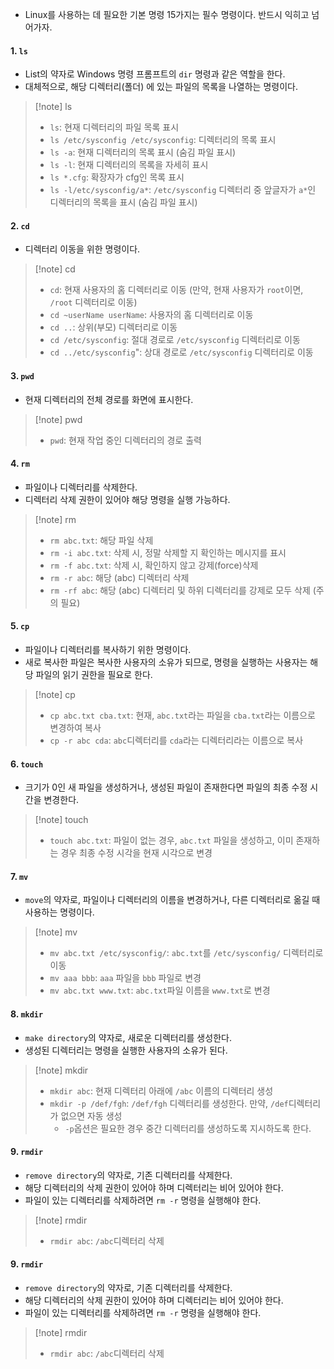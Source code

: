 - Linux를 사용하는 데 필요한 기본 명령 15가지는 필수 명령이다. 반드시 익히고 넘어가자.

#### 1. `ls`
 - List의 약자로 Windows 명령 프롬프트의 `dir` 명령과 같은 역할을 한다. 
 - 대체적으로, 해당 디렉터리(폴더) 에 있는 파일의 목록을 나열하는 명령이다.

> [!note] ls
> - `ls`: 현재 디렉터리의 파일 목록 표시
> - `ls /etc/sysconfig /etc/sysconfig`: 디렉터리의 목록 표시
> - `ls -a`: 현재 디렉터리의 목록 표시 (숨김 파일 표시)
> - `ls -l`: 현재 디렉터리의 목록을 자세히 표시
> - `ls *.cfg`: 확장자가 cfg인 목록 표시
> - `ls -l/etc/sysconfig/a*`: `/etc/sysconfig` 디렉터리 중 앞글자가 `a*`인 디렉터리의 목록을 표시 (숨김 파일 표시)

#### 2. `cd`
- 디렉터리 이동을 위한 명령이다.

> [!note] cd
> - `cd`: 현재 사용자의 홈 디렉터리로 이동 (만약, 현재 사용자가 `root`이면, `/root` 디렉터리로 이동)
> - `cd ~userName userName`: 사용자의 홈 디렉터리로 이동
> - `cd ..`: 상위(부모) 디렉터리로 이동
> - `cd /etc/sysconfig`: 절대 경로로 `/etc/sysconfig` 디렉터리로 이동
> - `cd ../etc/sysconfig`": 상대 경로로 `/etc/sysconfig` 디렉터리로 이동

#### 3. `pwd`
- 현재 디렉터리의 전체 경로를 화면에 표시한다.

> [!note] pwd
> - `pwd`: 현재 작업 중인 디렉터리의 경로 출력

#### 4. `rm`
- 파일이나 디렉터리를 삭제한다.
- 디렉터리 삭제 권한이 있어야 해당 명령을 실행 가능하다.

> [!note] rm
> - `rm abc.txt`: 해당 파일 삭제
> - `rm -i abc.txt`: 삭제 시, 정말 삭제할 지 확인하는 메시지를 표시
> - `rm -f abc.txt`: 삭제 시, 확인하지 않고 강제(force)삭제
> - `rm -r abc`: 해당 (abc) 디렉터리 삭제
> - `rm -rf abc`: 해당 (abc) 디렉터리 및 하위 디렉터리를 강제로 모두 삭제 (주의 필요)

#### 5. `cp`
- 파일이나 디렉터리를 복사하기 위한 명령이다.
- 새로 복사한 파일은 복사한 사용자의 소유가 되므로, 명령을 실행하는 사용자는 해당 파일의 읽기 권한을 필요로 한다.

> [!note] cp
> - `cp abc.txt cba.txt`: 현재, `abc.txt`라는 파일을 `cba.txt`라는 이름으로 변경하여 복사
> - `cp -r abc cda`: `abc`디렉터리를 `cda`라는 디렉터리라는 이름으로 복사

#### 6. `touch`
- 크기가 0인 새 파일을 생성하거나, 생성된 파일이 존재한다면 파일의 최종 수정 시간을 변경한다.

> [!note] touch
> - `touch abc.txt`: 파일이 없는 경우, `abc.txt` 파일을 생성하고, 이미 존재하는 경우 최종 수정 시각을 현재 시각으로 변경

#### 7. `mv`
- `move`의 약자로, 파일이나 디렉터리의 이름을 변경하거나, 다른 디렉터리로 옮길 때 사용하는 명령이다.

> [!note] mv
> - `mv abc.txt /etc/sysconfig/`: `abc.txt`를 `/etc/sysconfig/` 디렉터리로 이동
> - `mv aaa bbb`: `aaa` 파일을 `bbb` 파일로 변경
> - `mv abc.txt www.txt`: `abc.txt`파일 이름을 `www.txt`로 변경

#### 8. `mkdir`
- `make directory`의 약자로, 새로운 디렉터리를 생성한다.
- 생성된 디렉터리는 명령을 실행한 사용자의 소유가 된다.

> [!note] mkdir
> - `mkdir abc`: 현재 디렉터리 아래에 `/abc` 이름의 디렉터리 생성
> - `mkdir -p /def/fgh`: `/def/fgh` 디렉터리를 생성한다. 만약, `/def`디렉터리가 없으면 자동 생성
> 	- `-p`옵션은 필요한 경우 중간 디렉터리를 생성하도록 지시하도록 한다.

#### 9. `rmdir`
- `remove directory`의 약자로, 기존 디렉터리를 삭제한다.
- 해당 디렉터리의 삭제 권한이 있어야 하며 디렉터리는 비어 있어야 한다.
- 파일이 있는 디렉터리를 삭제하려면 `rm -r` 명령을 실행해야 한다.

> [!note] rmdir
> - `rmdir abc`: `/abc`디렉터리 삭제

#### 9. `rmdir`
- `remove directory`의 약자로, 기존 디렉터리를 삭제한다.
- 해당 디렉터리의 삭제 권한이 있어야 하며 디렉터리는 비어 있어야 한다.
- 파일이 있는 디렉터리를 삭제하려면 `rm -r` 명령을 실행해야 한다.

> [!note] rmdir
> - `rmdir abc`: `/abc`디렉터리 삭제
